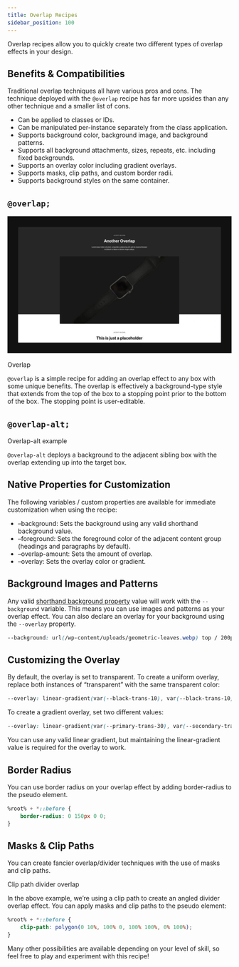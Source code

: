 ```yaml
---
title: Overlap Recipes
sidebar_position: 100
---
```


Overlap recipes allow you to quickly create two different types of overlap effects in your design.

## Benefits & Compatibilities

Traditional overlap techniques all have various pros and cons. The technique deployed with the `@overlap` recipe has far more upsides than any other technique and a smaller list of cons.

- Can be applied to classes or IDs.
- Can be manipulated per-instance separately from the class application.
- Supports background color, background image, and background patterns.
- Supports all background attachments, sizes, repeats, etc. including fixed backgrounds.
- Supports an overlay color including gradient overlays.
- Supports masks, clip paths, and custom border radii.
- Supports background styles on the same container.

## `@overlap;`

![Overlap](img/overlap.webp)

Overlap

`@overlap` is a simple recipe for adding an overlap effect to any box with some unique benefits. The overlap is effectively a background-type style that extends from the top of the box to a stopping point prior to the bottom of the box. The stopping point is user-editable.

## `@overlap-alt;`

Overlap-alt example

`@overlap-alt` deploys a background to the adjacent sibling box with the overlap extending up into the target box.

## Native Properties for Customization

The following variables / custom properties are available for immediate customization when using the recipe:

- –background: Sets the background using any valid shorthand background value.
- –foreground: Sets the foreground color of the adjacent content group (headings and paragraphs by default).
- –overlap-amount: Sets the amount of overlap.
- –overlay: Sets the overlay color or gradient.

## Background Images and Patterns

Any valid [shorthand background property](https://developer.mozilla.org/en-US/docs/Web/CSS/background) value will work with the `--background` variable. This means you can use images and patterns as your overlap effect. You can also declare an overlay for your background using the `--overlay` property.

```CSS
--background: url(/wp-content/uploads/geometric-leaves.webp) top / 200px repeat;
```

## Customizing the Overlay

By default, the overlay is set to transparent. To create a uniform overlay, replace both instances of “transparent” with the same transparent color:

```CSS
--overlay: linear-gradient(var(--black-trans-10), var(--black-trans-10));
```

To create a gradient overlay, set two different values:

```CSS
--overlay: linear-gradient(var(--primary-trans-30), var(--secondary-trans-30));
```

You can use any valid linear gradient, but maintaining the linear-gradient value is required for the overlay to work.

## Border Radius

You can use border radius on your overlap effect by adding border-radius to the pseudo element.

```CSS
%root% + *::before {
    border-radius: 0 150px 0 0;
}
```

## Masks & Clip Paths

You can create fancier overlap/divider techniques with the use of masks and clip paths.

Clip path divider overlap

In the above example, we’re using a clip path to create an angled divider overlap effect. You can apply masks and clip paths to the pseudo element:

```CSS
%root% + *::before {
    clip-path: polygon(0 10%, 100% 0, 100% 100%, 0% 100%);
}
```

Many other possibilities are available depending on your level of skill, so feel free to play and experiment with this recipe!
